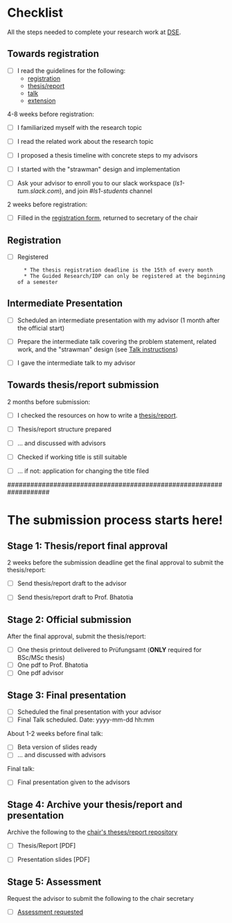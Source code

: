 # Checklist

All the steps needed to complete your research work at [DSE](https://dse.in.tum.de/).

## Towards registration

* [ ] I read the guidelines for the following:
    - [registration](registration/REGISTER-README.md)
    - [thesis/report](thesis-report/THESIS-REPORT-README.md)
    - [talk](talk/TALK-README.md)
    - [extension](extension/EXTEND-README.md)
    
4-8 weeks before registration:
* [ ] I familiarized myself with the research topic
* [ ] I read the related work about the research topic
* [ ] I proposed a thesis timeline with concrete steps to my advisors
* [ ] I started with the "strawman" design and implementation
* [ ] Ask your advisor to enroll you to our slack workspace (*ls1-tum.slack.com*), and join *#ls1-students* channel


2 weeks before registration:
* [ ] Filled in the [registration form](registration/REGISTER-README.md), returned to secretary of the chair

## Registration

* [ ] Registered 

        * The thesis registration deadline is the 15th of every month
        * The Guided Research/IDP can only be registered at the beginning of a semester

## Intermediate Presentation

* [ ] Scheduled an intermediate presentation with my advisor (1 month after the official start)
* [ ] Prepare the intermediate talk covering  the problem statement, related work, and the "strawman" design (see [Talk instructions](talk/TALK-README.md))
* [ ] I gave the intermediate talk to my advisor


## Towards thesis/report submission

2 months before submission:
* [ ] I checked the resources on how to write a [thesis/report](thesis-report/THESIS-REPORT-README.md).
* [ ] Thesis/report structure prepared
* [ ] ... and discussed with advisors
* [ ] Checked if working title is still suitable
* [ ] ... if not: application for changing the title filed


###################################################################
# The submission process starts here!

## Stage 1: Thesis/report final approval

2 weeks before the submission deadline get the final approval to submit the thesis/report:
* [ ] Send thesis/report draft to the advisor
* [ ] Send thesis/report draft to Prof. Bhatotia


## Stage 2: Official submission

After the final approval, submit the thesis/report:
* [ ] One thesis printout delivered to Prüfungsamt (**ONLY** required for BSc/MSc thesis)
* [ ] One pdf to Prof. Bhatotia
* [ ] One pdf advisor

## Stage 3: Final presentation

* [ ] Scheduled the final presentation with your advisor
* [ ] Final Talk scheduled. Date: yyyy-mm-dd hh:mm

About 1-2 weeks before final talk:
* [ ] Beta version of slides ready
* [ ] ... and discussed with advisors

Final talk:
* [ ] Final presentation given to the advisors


## Stage 4: Archive your thesis/report and presentation

Archive the following  to the [chair's theses/report repository](https://github.com/TUM-DSE/theses-collection)
* [ ] Thesis/Report [PDF]
* [ ] Presentation slides [PDF]


## Stage 5: Assessment

Request the advisor to submit the following to the chair secretary
* [ ] [Assessment requested](README.md#Assessment)
